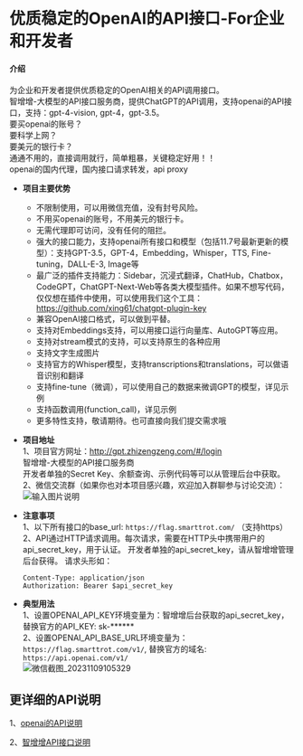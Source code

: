 # 优质稳定的OpenAI的API接口-For企业和开发者

#### 介绍
为企业和开发者提供优质稳定的OpenAI相关的API调用接口。    
智增增-大模型的API接口服务商，提供ChatGPT的API调用，支持openai的API接口，支持：gpt-4-vision, gpt-4，gpt-3.5。          
要买openai的账号？   
要科学上网？  
要美元的银行卡？  
通通不用的，直接调用就行，简单粗暴，关键稳定好用！！  
openai的国内代理，国内接口请求转发，api proxy        

- **项目主要优势**  
  * 不限制使用，可以用微信充值，没有封号风险。
  * 不用买openai的账号，不用美元的银行卡。 
  * 无需代理即可访问，没有任何的阻拦。  
  * 强大的接口能力，支持openai所有接口和模型（包括11.7号最新更新的模型）：支持GPT-3.5，GPT-4，Embedding，Whisper，TTS, Fine-tuning，DALL-E-3, Image等    
  * 最广泛的插件支持能力：Sidebar，沉浸式翻译，ChatHub，Chatbox，CodeGPT，ChatGPT-Next-Web等各类大模型插件。如果不想写代码，仅仅想在插件中使用，可以使用我们这个工具：https://github.com/xing61/chatgpt-plugin-key   
  * 兼容OpenAI接口格式，可以做到平替。   
  * 支持对Embeddings支持，可以用接口运行向量库、AutoGPT等应用。  
  * 支持对stream模式的支持，可以支持原生的各种应用   
  * 支持文字生成图片   
  * 支持官方的Whisper模型，支持transcriptions和translations，可以做语音识别和翻译   
  * 支持fine-tune（微调），可以使用自己的数据来微调GPT的模型，详见示例
  * 支持函数调用(function_call)，详见示例 
  * 更多特性支持，敬请期待。也可直接向我们提交需求哦  

- **项目地址**   
1、项目官方网址：http://gpt.zhizengzeng.com/#/login   
   智增增-大模型的API接口服务商   
   开发者单独的Secret Key、余额查询、示例代码等可以从管理后台中获取。        
2、微信交流群（如果你也对本项目感兴趣，欢迎加入群聊参与讨论交流）：    
![输入图片说明](https://flag.smarttrot.com/api_qunliao1.png)   
        
 
- **注意事项**   
1、以下所有接口的base_url: `https://flag.smarttrot.com/` （支持https）<br>
2、API通过HTTP请求调用。每次请求，需要在HTTP头中携带用户的api_secret_key，用于认证。 开发者单独的api_secret_key，请从智增增管理后台获得。 
   请求头形如：  
   ```
   Content-Type: application/json
   Authorization: Bearer $api_secret_key
   ```
- **典型用法**    
1、设置OPENAI_API_KEY环境变量为：智增增后台获取的api_secret_key，替换官方的API_KEY: sk-****** <br>
2、设置OPENAI_API_BASE_URL环境变量为：`https://flag.smarttrot.com/v1/`,  替换官方的域名:  `https://api.openai.com/v1/` <br>
![微信截图_20231109105329](https://github.com/xing61/xiaoyi-robot/assets/38256442/bfb8cbb5-c600-49eb-92eb-96c014ec3e37)


## 更详细的API说明 ## 
1、[openai的API说明](https://github.com/xing61/xiaoyi-robot/blob/main/openai%E6%8E%A5%E5%8F%A3%E8%AF%B4%E6%98%8E.md)<br>

2、[智增增API接口说明](https://github.com/xing61/xiaoyi-robot/blob/main/%E6%99%BA%E5%A2%9E%E5%A2%9EAPI%E6%8E%A5%E5%8F%A3.md)<br>

